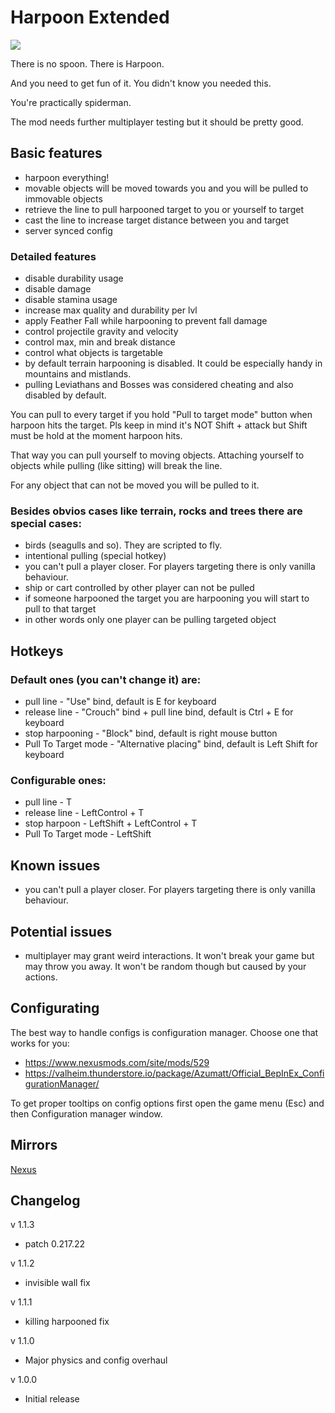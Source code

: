 # Harpoon Extended
![](https://staticdelivery.nexusmods.com/mods/3667/images/headers/2528_1695185106.jpg)

There is no spoon. There is Harpoon.

And you need to get fun of it. You didn't know you needed this.

You're practically spiderman.

The mod needs further multiplayer testing but it should be pretty good.

## Basic features
* harpoon everything!
* movable objects will be moved towards you and you will be pulled to immovable objects
* retrieve the line to pull harpooned target to you or yourself to target
* cast the line to increase target distance between you and target
* server synced config

### Detailed features
* disable durability usage
* disable damage
* disable stamina usage
* increase max quality and durability per lvl
* apply Feather Fall while harpooning to prevent fall damage
* control projectile gravity and velocity
* control max, min and break distance
* control what objects is targetable
* by default terrain harpooning is disabled. It could be especially handy in mountains and mistlands.
* pulling Leviathans and Bosses was considered cheating and also disabled by default.

You can pull to every target if you hold "Pull to target mode" button when harpoon hits the target. Pls keep in mind it's NOT Shift + attack but Shift must be hold at the moment harpoon hits.

That way you can pull yourself to moving objects. Attaching yourself to objects while pulling (like sitting) will break the line.


For any object that can not be moved you will be pulled to it.


### Besides obvios cases like terrain, rocks and trees there are special cases:
 * birds (seagulls and so). They are scripted to fly.
 * intentional pulling (special hotkey)
 * you can't pull a player closer. For players targeting there is only vanilla behaviour.
 * ship or cart controlled by other player can not be pulled
 * if someone harpooned the target you are harpooning you will start to pull to that target
 * in other words only one player can be pulling targeted object

## Hotkeys
### Default ones (you can't change it) are:
 * pull line - "Use" bind, default is E for keyboard
 * release line - "Crouch" bind + pull line bind, default is Ctrl + E for keyboard
 * stop harpooning - "Block" bind, default is right mouse button
 * Pull To Target mode - "Alternative placing" bind, default is Left Shift for keyboard
### Configurable ones:
 * pull line - T
 * release line - LeftControl + T
 * stop harpoon - LeftShift + LeftControl + T
 * Pull To Target mode - LeftShift

## Known issues
 * you can't pull a player closer. For players targeting there is only vanilla behaviour.

## Potential issues
 * multiplayer may grant weird interactions. It won't break your game but may throw you away. It won't be random though but caused by your actions.

## Configurating
The best way to handle configs is configuration manager. Choose one that works for you:
* https://www.nexusmods.com/site/mods/529
* https://valheim.thunderstore.io/package/Azumatt/Official_BepInEx_ConfigurationManager/

To get proper tooltips on config options first open the game menu (Esc) and then Configuration manager window.

## Mirrors
[Nexus](https://www.nexusmods.com/valheim/mods/2528)

## Changelog

v 1.1.3
* patch 0.217.22

v 1.1.2
* invisible wall fix

v 1.1.1
* killing harpooned fix

v 1.1.0
* Major physics and config overhaul

v 1.0.0
* Initial release